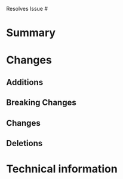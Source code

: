 Resolves Issue #

# Summary

# Changes
## Additions 

## Breaking Changes

## Changes

## Deletions

# Technical information